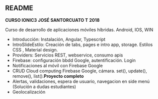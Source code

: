 ## README
**CURSO IONIC3**
**JOSÉ SANTORCUATO T**
**2018**

Curso de desarrollo de aplicaciones móviles híbridas. Android, IOS, WIN


- Introducción: Instalación, Angular, Typescript
- IntroSlideEstilo: Creación de tabs, pages e intro app, storage. Estilos CSS , Material design.
- Providers: Servicios REST, webservice, consumo apis
- Firebase: configuración bbdd Google, autentificación. Login
- Notificaciones al móvil con Firebase Google
- CRUD Cloud computing Firebase Google, cámara. set(), update(), remove(), list().**Proyecto completo**
- Alertas, validaciones, espera de usuario, navegacion en side menú (Solución a dudas estudiantes)
- Geolocalización
